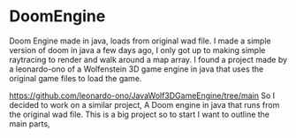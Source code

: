 # DoomEngine
Doom Engine made in java, loads from original wad file.
I made a simple version of doom in java a few days ago, I only got up to making simple raytracing to render and walk around a map array. I found a project made by a leonardo-ono of a Wolfenstein 3D game engine in java that uses the original game files to load the game.

https://github.com/leonardo-ono/JavaWolf3DGameEngine/tree/main
So I decided to work on a similar project, A Doom engine in java that runs from the original wad file. This is a big project so to start I want to outline the main parts, 
